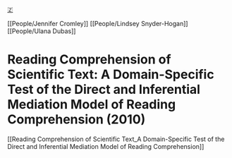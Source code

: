 [🇿](zotero://select/library/items/HEQIWGWP)

[[People/Jennifer Cromley]] [[People/Lindsey Snyder-Hogan]] [[People/Ulana Dubas]] 
# Reading Comprehension of Scientific Text: A Domain-Specific Test of the Direct and Inferential Mediation Model of Reading Comprehension (2010)

[[Reading Comprehension of Scientific Text_A Domain-Specific Test of the Direct and Inferential Mediation Model of Reading Comprehension]]